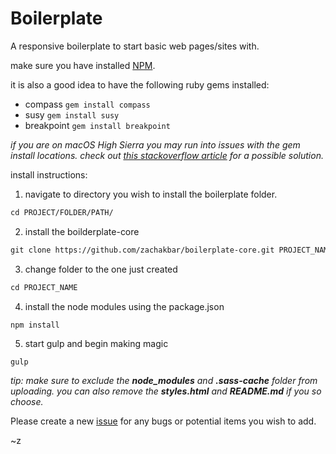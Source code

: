 # Boilerplate

A responsive boilerplate to start basic web pages/sites with.

make sure you have installed [NPM](https://www.npmjs.com/get-npm).

it is also a good idea to have the following ruby gems installed:
- compass ``` gem install compass ```
- susy ``` gem install susy ```
- breakpoint ``` gem install breakpoint ```

_if you are on macOS High Sierra you may run into issues with the gem install locations. check out [this stackoverflow article](https://stackoverflow.com/questions/46511870/doesnt-compile-scss-after-update-osx-to-10-13-macos-high-sierra) for a possible solution._

install instructions:
1. navigate to directory you wish to install the boilerplate folder.
```html
cd PROJECT/FOLDER/PATH/
```
2. install the boilderplate-core
```html
git clone https://github.com/zachakbar/boilerplate-core.git PROJECT_NAME
```
3. change folder to the one just created
```html
cd PROJECT_NAME
```
4. install the node modules using the package.json
```html
npm install
```
5. start gulp and begin making magic
```
gulp
```

_tip: make sure to exclude the **node_modules** and **.sass-cache** folder from uploading. you can also remove the **styles.html** and **README.md** if you so choose._

Please create a new [issue](https://github.com/zachakbar/boilerplate-core/issues) for any bugs or potential items you wish to add.

~z
